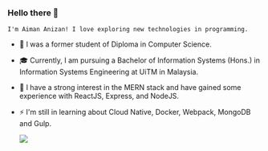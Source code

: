 ### Hello there 👋

`I'm Aiman Anizan! I love exploring new technologies in programming.`

- 📜 I was a former student of Diploma in Computer Science.

- 🎓 Currently, I am pursuing a Bachelor of Information Systems (Hons.) in Information Systems Engineering at UiTM in Malaysia.

- 🌱 I have a strong interest in the MERN stack and have gained some experience with ReactJS, Express, and NodeJS.

- ⚡ I'm still in learning about Cloud Native, Docker, Webpack, MongoDB and Gulp.

  <img style="margin: 0 auto;" src="https://github-readme-stats.vercel.app/api?username=AimanAnizan56&count_private=true&show_icons=true&theme=tokyonight">
